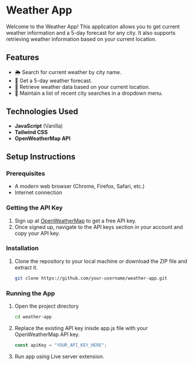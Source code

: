 # Weather App

Welcome to the Weather App! This application allows you to get current weather information and a 5-day forecast for any city. It also supports retrieving weather information based on your current location.

## Features

- 🌦️ Search for current weather by city name.
- 📅 Get a 5-day weather forecast.
- 📍 Retrieve weather data based on your current location.
- 📝 Maintain a list of recent city searches in a dropdown menu.

## Technologies Used

- **JavaScript** (Vanilla)
- **Tailwind CSS**
- **OpenWeatherMap API**

## Setup Instructions

### Prerequisites

- A modern web browser (Chrome, Firefox, Safari, etc.)
- Internet connection

### Getting the API Key

1. Sign up at [OpenWeatherMap](https://home.openweathermap.org/users/sign_up) to get a free API key.
2. Once signed up, navigate to the API keys section in your account and copy your API key.

### Installation

1. Clone the repository to your local machine or download the ZIP file and extract it.

   ```bash
   git clone https://github.com/your-username/weather-app.git
   ```

### Running the App

1. Open the project directory

    ```bash
    cd weather-app
    ```

2. Replace the existing API key inisde app.js file with your OpenWeatherMap API key.

    ```javascript
    const apiKey = "YOUR_API_KEY_HERE";
    ```

3. Run app using Live server extension.
